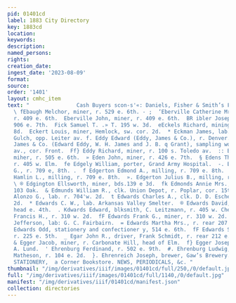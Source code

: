 ```yaml
---
pid: 01401cd
label: 1883 City Directory
key: 1883cd
location: 
keywords: 
description: 
named_persons: 
rights: 
creation_date: 
ingest_date: '2023-08-09'
format: 
source: 
order: '1401'
layout: cmhc_item
text: "               Cash Buyers scon-s'«: Daniels, Fisher & Smith’s F EBA 117 EHR.
  \ fEbaugh Melchor, miner, r. 529 e. 6th. - ;  ‘Eberville Catherine Mrs., midwife,
  r. 409 e. 6th.  Eberville John, miner, r. 409 e. 6th.  BR ibler Joseph, miner, r.
  906 e. 7th.  Fick Samuel T. .» T. 195 w. 3d.  eEckels Richard, mining) 1 . 209 e.
  8d.  Eckert Louis, miner, Hemlock, sw. cor. 2d.  * Eckman James, lab. T. 88. California
  Gulch, opp. Leiter av. f. Eddy Edward (Eddy, James & Co.), r. Denver.  EF Eddy,
  James & Co. (Edward Eddy, W. H. James and J. B. q Grant), sampling works, Leiter
  av., cor. Front.  Ff} Eddy Richard, miner, r. 100 s. Toledo av.  :: Eden James,
  miher, r. 505 e. 6th.  » Eden John, miner, r. 426 e. 7th.  § Edens Thomas P., miner,
  r. 405 w. Elm.  fe Edgely William, porter, Grand Army Hospital.  -. Edgerton Daniel
  G., r. 709 e, 8th. .  f Edgerton Edmond A., milling, r. 709 e. 8th.  se Edgerton
  Hamlin L., milling, r. 709 e. 8th.  ». Edgerton Julius B., milling, r. 709 e. SMe
  \ ® Edgington Ellsworth, miner, bds.139 e 3d.  fk Edmonds Annie Mrs., cigars, r.
  103 Oak.  & Edmunds William R., clk. Union Depot, r. Poplar, cor. 15th.  B: Edwards
  Alonzo G., lab. r. 704'w. 2d.  t Edwards Charles A., clk. D. D. Escher, r. 310 w.
  2d.  * Edwards C. W., lab. Arkansas Valley Smelter.  ® Edwards David, miner, r.
  head e. 4th.  . Kdwards Edward, blksmith, C. Leitzmann, r. 405 w. Chestn ut. Edwards
  Francis H., r. 310 w. 2d.  fF Edwards Frank G., miner, r. 310 w. 2d.  ®& Edwards
  Jefferson, lab: G. C. Fairbairn.  = Edwards Martha Mrs., r. rear 207 w. 6th.  -
  Edwards Odd, stationery and confectioner y, 514 e. 6th.  fF Edwards S. A. Mrs.,
  r. 225 e. 5th.  _ Egar John R., driver, Frank Schmidt, r. rear 212 e. Chestnut.
  & Egger Jacob, miner, r. Carbonate Hill, head of Elm.  f} Egger Joseph, tailor,
  A. Lund.  ' Ehrenburg Ferdinand, r. 502 e. 9th.  #. Ehrenburg Ludwig, tailor, Kenneth
  Matheson, r. 104 e. 2d.  }. Ehrenreich Joseph, brewer, Gaw’s Brewery.  FANCY GOODS,
  STATIONERY,  a Corner Bookstore. NEWS, PERIODICALS, &c. "
thumbnail: "/img/derivatives/iiif/images/01401cd/full/250,/0/default.jpg"
full: "/img/derivatives/iiif/images/01401cd/full/1140,/0/default.jpg"
manifest: "/img/derivatives/iiif/01401cd/manifest.json"
collection: directories
---
```

